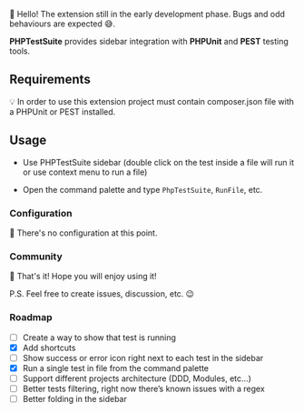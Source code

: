 👋 Hello! The extension still in the early development phase. Bugs and odd behaviours are expected 😅.


**PHPTestSuite** provides sidebar integration with **PHPUnit** and **PEST** testing tools.

## Requirements

💡 In order to use this extension project must contain composer.json file with a PHPUnit or PEST installed.

## Usage

* Use PHPTestSuite sidebar (double click on the test inside a file will run it or use context menu to run a file)
- Open the command palette and type `PhpTestSuite`, `RunFile`, etc.

### Configuration
🎈 There's no configuration at this point.

### Community
👋 That's it! Hope you will enjoy using it!

P.S. Feel free to create issues, discussion, etc. 😉

### Roadmap
- [ ] Create a way to show that test is running
- [x] Add shortcuts
- [ ] Show success or error icon right next to each test in the sidebar
- [x] Run a single test in file from the command palette 
- [ ] Support different projects architecture (DDD, Modules, etc…)
- [ ] Better tests filtering, right now there’s known issues with a regex
- [ ] Better folding in the sidebar